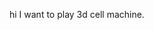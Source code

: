 hi I want to play 3d cell machine.
<!---
HackySacks1/HackySacks1 is a ✨ special ✨ repository because its `README.md` (this file) appears on your GitHub profile.
You can click the Preview link to take a look at your changes.
--->
